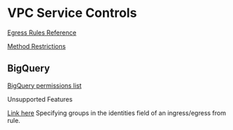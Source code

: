 # VPC Service Controls

[Egress Rules Reference](https://cloud.google.com/vpc-service-controls/docs/ingress-egress-rules#egress-rules-reference)

[Method Restrictions](https://cloud.google.com/vpc-service-controls/docs/supported-method-restrictions)


## BigQuery

[BigQuery permissions list](https://cloud.google.com/bigquery/docs/access-control#bq-permissions)

Unsupported Features

[Link here](https://cloud.google.com/vpc-service-controls/docs/ingress-egress-rules#unsupported-features)
Specifying groups in the identities field of an ingress/egress from rule.